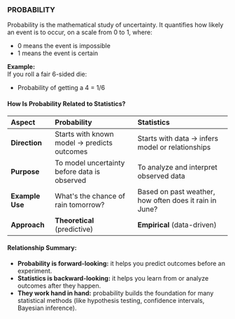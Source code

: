 ### PROBABILITY
Probability is the mathematical study of uncertainty. It quantifies how likely an event is to occur, on a scale from 0 to 1, where:
- 0 means the event is impossible
- 1 means the event is certain

**Example:**  
If you roll a fair 6-sided die:
- Probability of getting a 4 = 1/6

#### How Is Probability Related to Statistics?
| Aspect          | Probability                                  | Statistics                                             |
| :--------------- | :-------------------------------------------- | :------------------------------------------------------ |
| **Direction**   | Starts with known model → predicts outcomes  | Starts with data → infers model or relationships       |
| **Purpose**     | To model uncertainty before data is observed | To analyze and interpret observed data                 |
| **Example Use** | What's the chance of rain tomorrow?          | Based on past weather, how often does it rain in June? |
| **Approach**    | **Theoretical** (predictive)                 | **Empirical** (data-driven)                            |

#### Relationship Summary:
- **Probability is forward-looking:** it helps you predict outcomes before an experiment.
- **Statistics is backward-looking:** it helps you learn from or analyze outcomes after they happen.
- **They work hand in hand:** probability builds the foundation for many statistical methods (like hypothesis testing, confidence intervals, Bayesian inference).
